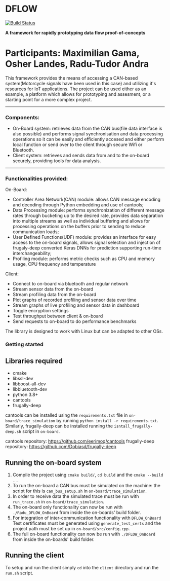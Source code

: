 # DFLOW
[![Build Status](https://travis-ci.com/beehive-lab/DFLOW.svg?token=qDp8gaGxvVS2UKxxk2f5&branch=main)](https://travis-ci.com/beehive-lab/DFLOW)

**A framework for rapidly prototyping data flow proof-of-concepts**

Participants: Maximilian Gama, Osher Landes, Radu-Tudor Andra
==================

This framework provides the means of accessing a CAN-based system(Motorcycle signals have been used in this case) and utilizing it's resources for IoT applications. The project can be used either as an example, a platform which allows for prototyping and assesment, or a starting point for a more complex project.

------------------
### Components:
 - On-Board system: retrieves data from the CAN bus(file data interface is also possible) and performs signal synchronisation and data processing operations so it can be easily and efficiently accesed and either perform local function or send over to the client through secure Wifi or Bluetooth.
 - Client system: retrieves and sends data from and to the on-board securely, providing tools for data analysis.


------------------
### Functionalities provided:

On-Board:
 - Controller Area Network(CAN) module: allows CAN message encoding and decoding through Python embedding and use of cantools;
 - Data Processing module: performs synchronization of different message rates through bucketing up to the desired rate, provides data separation into multiple streams as well as individual buffering and allows for processing operations on the buffers prior to sending to reduce communication loads; 
 - User Defined Functions(UDF) module: provides an interface for easy access to the on-board signals, allows signal selection and injection of frugaly-deep converted Keras DNNs for prediction supporting run-time interchangeability;
 - Profiling module: performs metric checks such as CPU and memory usage, CPU frequency and temperature

Client:
 - Connect to on-board via bluetooth and regular network
 - Stream sensor data from the on-board 
 - Stream profiling data from the on-board
 - Plot graphs of recorded profiling and sensor data over time
 - Stream graphs of live profiling and sensor data in dashboard
 - Toggle encryption settings
 - Test throughput between client & on-board
 - Send requests to on-board to do performance benchmarks

The library is designed to work with Linux but can be adapted to other OSs.

### Getting started

Libraries required
-------------------------
* cmake
* libssl-dev
* libboost-all-dev
* libbluetooth-dev
* python 3.8+
* cantools
* frugally-deep

cantools can be installed using the `requirements.txt` file in `on-board/trace_simulation` by running `python install -r requirements.txt`. Similarly, frugally-deep can be installed running the `isntall_frugally-deep.sh` script in `on-board`.

cantools repository: https://github.com/eerimoq/cantools
frugally-deep repository: https://github.com/Dobiasd/frugally-deep

Running the on-board system
-----------------------
1. Compile the project using `cmake build/`, `cd build` and the `cmake --build .` .
2. To run the on-board a CAN bus must be simulated on the machine: the script for this is `can_bus_setup.sh` in `on-board/trace_simulation`.
3. In order to receive data the simulated trace must be run with `run_trace.sh` in `on-board/trace_simulation`.
4. The on-board only functionality can now be run with `./Radu_DFLOW_OnBoard` from inside the on-boards' build folder.
5. For integration of inter-communication functionality with `DFLOW_OnBoard` Test certificates must be generated using `generate_test_certs` and the project path must be set up in `on-board/src/config.cpp`.
6. The full on-board functionality can now be run with `./DFLOW_OnBoard` from inside the on-boards' build folder.


Running the client
-----------------------
To setup and run the client simply `cd` into the `client` directory and run the `run.sh` script.
